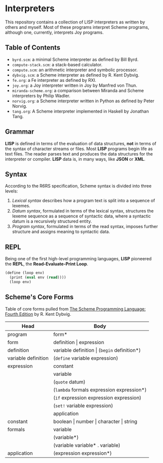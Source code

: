 # Interpreters

This repository contains a collection of LISP interpreters as written by others and myself.
Most of these programs interpret Scheme programs, although one, currently, interprets Joy programs.

## Table of Contents

- `byrd.scm`: a minimal Scheme interpreter as defined by Bill Byrd.
- `compute-stack.scm`: a stack-based calculator.
- `compute.scm`: an arithmetic interpreter and symbolic processor.
- `dybvig.scm`: a Scheme interpreter as defined by R. Kent Dybvig.
- `fe.org`: a Fe interpreter as defined by RXI.
- `joy.org`: a Joy interpreter written in Joy by Manfred von Thun.
- `miranda-scheme.org`: a comparison between Miranda and Scheme interpreters by Philip Wadler.
- `norvig.org`: a Scheme interpreter written in Python as defined by Peter Norvig.
- `tang.org`: A Scheme interpreter implemented in Haskell by Jonathan Tang.

## Grammar

**LISP** is defined in terms of the evaluation of data structures, **not** in terms of the syntax of character streams or files.
Most **LISP** programs begin life as text files. The reader parses text and produces the data structures for the interpreter or compiler. 
**LISP** data is, in many ways, like **JSON** or **XML**.

## Syntax

According to the R6RS specification, Scheme syntax is divided into three levels:

1. *Lexical syntax* describes how a program text is split into a sequence of lexemes.
2. *Datum syntax*, formulated in terms of the lexical syntax, structures the lexeme 
   sequence as a sequence of syntactic data, where a syntactic datum is a 
   recursively structured entity.
3. *Program syntax*, formulated in terms of the read syntax, imposes further 
   structure and assigns meaning to syntactic data.

## REPL

Being one of the first high-level programming languages, **LISP** pioneered the **REPL**, the **Read-Evaluate-Print Loop**.

```scheme
(define (loop env)
  (print (eval env (read))))
  (loop env)
```

## Scheme's Core Forms

Table of core forms pulled from [The Scheme Programming Language: Fourth Edition](https://www.scheme.com/tspl4/) by R. Kent Dybvig.

| Head                | Body        |
| ------------------- | ----------- |
| program             | form\* |
| form                | definition \| expression |
| definition          | variable definition \| (`begin` definition\*) |
| variable definition | (`define` variable expression) |
| expression          | constant |
|                     | variable |
|                     | (`quote` datum) |
|                     | (`lambda` formals expression expression\*) |
|                     | (`if` expression expression expression) |
|                     | (`set!` variable expression) |
|                     | application |
| constant            | boolean \| number \| character \| string |
| formals             | variable |
|                     | (variable\*) |
|                     | (variable variable\* . variable) |
| application         | (expression expression\*) |
